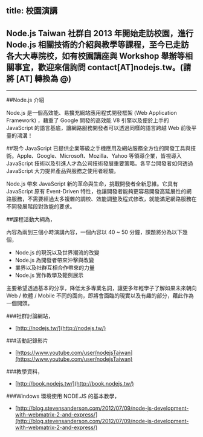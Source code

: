 title: 校園演講
---

## Node.js Taiwan 社群自 2013 年開始走訪校園，進行 Node.js 相關技術的介紹與教學等課程，至今已走訪各大大專院校，如有校園講座與 Workshop 舉辦等相關事宜，歡迎來信詢問 contact[AT]nodejs.tw。(請將 [AT] 轉換為 @)

---


##Node.js 介紹

Node.js 是一個高效能、易擴充網站應用程式開發框架 (Web Application Framework) ，藉重了 Google 開發的高效能 V8 引擎以及便於上手的 JavaScript 的語言基底，讓網路服務開發者可以透過同樣的語言跨越 Web 前後平臺的鴻溝！


##現今 JavaScript 已提供企業等級之手機應用及網站服務全方位的開發工具與技術。Apple、Google、Microsoft、Mozilla、Yahoo 等領導企業，皆視導入 JavaScript 技術以及引進人才為公司技術發展重要策略。各平台開發者如何透過 JavaScript 大力提昇產品與服務之使用者經驗。


Node.js 帶來 JavaScript 新的革命與生命，挑戰開發者全新思維。它具有 JavaScript 原有 Event-Driven 特性，也讓開發者能夠更容易開發高延展性的網路服務，不需要經過太多複雜的調校、效能調整及程式修改，就能滿足網路服務在不同發展階段對效能的要求。


##課程活動大綱為，

內容為兩到三個小時演講內容，一個內容以 40 ~ 50 分鐘，課題將分為以下幾個，


* Node.js 的現況以及世界潮流的改變
* Node.js 為開發者帶來沖擊與改變
* 業界以及社群互相合作帶來的力量
* Node.js 實作教學及範例展示


主要希望透過基本的分享，降低太多專業名詞，讓更多年輕學子了解如果未來朝向 Web / 軟體 / Mobile 不同的面向，即將會面臨的現實以及有趣的部分，藉此作為一個開頭。

###社群討論網站，
* [http://nodejs.tw/](http://nodejs.tw/)

###活動記錄影片
* [https://www.youtube.com/user/nodejsTaiwan](https://www.youtube.com/user/nodejsTaiwan)

###教學資料，
* [http://book.nodejs.tw/](http://book.nodejs.tw/)

###Windows 環境使用 NODE.JS 的基本教學，
* [http://blog.stevensanderson.com/2012/07/09/node-js-development-with-webmatrix-2-and-express/](http://blog.stevensanderson.com/2012/07/09/node-js-development-with-webmatrix-2-and-express/)
